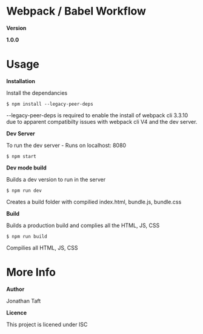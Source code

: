 # Webpack / Babel Workflow


**Version**

**1.0.0**


# Usage

**Installation**

Install the dependancies

```$ npm install --legacy-peer-deps```

--legacy-peer-deps is required to enable the install of webpack cli 3.3.10 due to apparent compatibilty issues with webpack cli V4 and the dev server. 

**Dev Server**

To run the dev server - Runs on localhost: 8080

```$ npm start```

**Dev mode build**

Builds a dev version to run in the server

```$ npm run dev```

Creates a build folder with compilied index.html, bundle.js, bundle.css

**Build**

Builds a production build and complies all the HTML, JS, CSS

```$ npm run build```

Compilies all HTML, JS, CSS

# More Info


**Author**

Jonathan Taft


**Licence**

This project is licened under ISC

